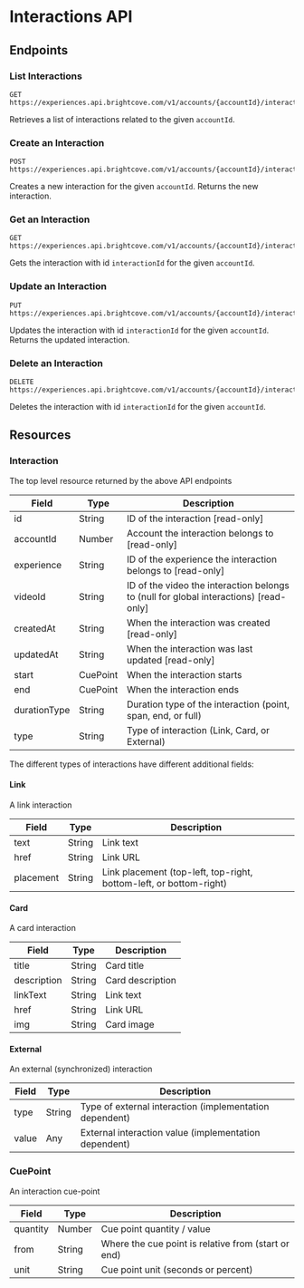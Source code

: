 # Interactions API

## Endpoints

### List Interactions

```
GET https://experiences.api.brightcove.com/v1/accounts/{accountId}/interactions
```

Retrieves a list of interactions related to the given `accountId`.

### Create an Interaction

```
POST https://experiences.api.brightcove.com/v1/accounts/{accountId}/interactions
```

Creates a new interaction for the given `accountId`.  Returns the new interaction.

### Get an Interaction

```
GET https://experiences.api.brightcove.com/v1/accounts/{accountId}/interactions/{interactionId}
```

Gets the interaction with id `interactionId` for the given `accountId`.

### Update an Interaction

```
PUT https://experiences.api.brightcove.com/v1/accounts/{accountId}/interactions/{interactionId}
```

Updates the interaction with id `interactionId` for the given `accountId`.  Returns the updated interaction.

### Delete an Interaction

```
DELETE https://experiences.api.brightcove.com/v1/accounts/{accountId}/interactions/{interactionId}
```

Deletes the interaction with id `interactionId` for the given `accountId`.

## Resources

### Interaction

The top level resource returned by the above API endpoints

| Field | Type | Description |
| ----- | ---- | ----------- |
| id | String | ID of the interaction [read-only] |
| accountId | Number | Account the interaction belongs to [read-only] |
| experience | String | ID of the experience the interaction belongs to [read-only] |
| videoId | String | ID of the video the interaction belongs to (null for global interactions) [read-only] |
| createdAt | String | When the interaction was created [read-only] |
| updatedAt | String | When the interaction was last updated [read-only] |
| start | CuePoint | When the interaction starts |
| end | CuePoint | When the interaction ends |
| durationType | String | Duration type of the interaction (point, span, end, or full) |
| type | String | Type of interaction (Link, Card, or External) |

The different types of interactions have different additional fields:

#### Link

A link interaction

| Field | Type | Description |
| ----- | ---- | ----------- |
| text | String | Link text |
| href | String | Link URL |
| placement | String | Link placement (top-left, top-right, bottom-left, or bottom-right) |

#### Card

A card interaction

| Field | Type | Description |
| ----- | ---- | ----------- |
| title | String | Card title |
| description | String | Card description |
| linkText | String | Link text |
| href | String | Link URL |
| img | String | Card image |

#### External

An external (synchronized) interaction

| Field | Type | Description |
| ----- | ---- | ----------- |
| type | String | Type of external interaction (implementation dependent) |
| value | Any | External interaction value (implementation dependent) |

### CuePoint

An interaction cue-point

| Field | Type | Description |
| ----- | ---- | ----------- |
| quantity | Number | Cue point quantity / value |
| from | String | Where the cue point is relative from (start or end) |
| unit | String | Cue point unit (seconds or percent) |
